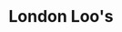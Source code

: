 <header>
	<link rel="stylesheet" type="text/css" href="LondonLoo's.css">
	
</header>
<body>
<h1>London Loo's</h1>
</body>